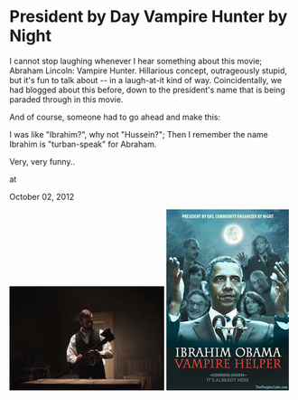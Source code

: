 # President by Day Vampire Hunter by Night






I cannot stop laughing whenever I hear something about this movie; Abraham Lincoln: Vampire Hunter. Hillarious concept, outrageously stupid, but it's fun to talk about -- in a laugh-at-it kind of way. Coincidentally, we had blogged about this before, down to the president's name that is being paraded through in this movie. 

And of course, someone had to go ahead and make this:






I was like "Ibrahim?", why not "Hussein?"; Then I remember the name Ibrahim is "turban-speak" for Abraham.

Very, very funny.. 








at

October 02, 2012















![](images.jpeg)
![](Obama_Vampire_Helper_Movie_Poster.jpg)
